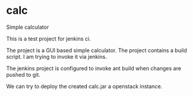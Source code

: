 # calc
Simple calculator

This is a test project for jenkins ci.

The project is a GUI based simple calculator. The project contains a build script. I am trying to invoke it via jenkins.

The jenkins project is configured to invoke ant build when changes are pushed to git.

We can try to deploy the created calc.jar a openstack instance.
